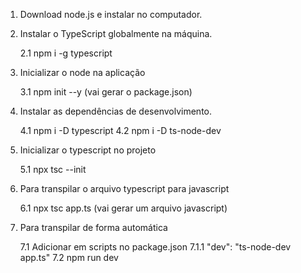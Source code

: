 1. Download node.js e instalar no computador.

2. Instalar o TypeScript globalmente na máquina.

   2.1 npm i -g typescript

3. Inicializar o node na aplicação

   3.1 npm init --y (vai gerar o package.json)

4. Instalar as dependências de desenvolvimento.

   4.1 npm i -D typescript
   4.2 npm i -D ts-node-dev

5. Inicializar o typescript no projeto

   5.1 npx tsc --init

6. Para transpilar o arquivo typescript para javascript

   6.1 npx tsc app.ts (vai gerar um arquivo javascript)

7. Para transpilar de forma automática

   7.1 Adicionar em scripts no package.json
   7.1.1 "dev": "ts-node-dev app.ts"
   7.2 npm run dev
